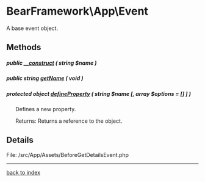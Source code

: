 # BearFramework\App\Event

A base event object.

## Methods

##### public [__construct](bearframework.app.event.__construct.method.md) ( string $name )

##### public string [getName](bearframework.app.event.getname.method.md) ( void )

##### protected object [defineProperty](bearframework.app.event.defineproperty.method.md) ( string $name [, array $options = [] ] )

&nbsp;&nbsp;&nbsp;&nbsp;&nbsp;&nbsp;Defines a new property.

&nbsp;&nbsp;&nbsp;&nbsp;&nbsp;&nbsp;Returns: Returns a reference to the object.

## Details

File: /src/App/Assets/BeforeGetDetailsEvent.php

---

[back to index](index.md)

